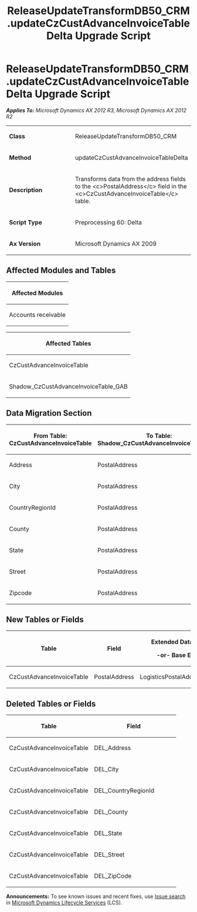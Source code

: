﻿---
title: ReleaseUpdateTransformDB50_CRM.updateCzCustAdvanceInvoiceTableDelta Upgrade Script
TOCTitle: ReleaseUpdateTransformDB50_CRM.updateCzCustAdvanceInvoiceTableDelta Upgrade Script
ms:assetid: 88cdf8e2-ead0-ab98-a791-75febc1630df
ms:mtpsurl: https://msdn.microsoft.com/en-us/library/JJ736369(v=AX.60)
ms:contentKeyID: 49709559
ms.date: 05/18/2015
mtps_version: v=AX.60
---

# ReleaseUpdateTransformDB50\_CRM.updateCzCustAdvanceInvoiceTableDelta Upgrade Script 


_**Applies To:** Microsoft Dynamics AX 2012 R3, Microsoft Dynamics AX 2012 R2_

<table>
<colgroup>
<col style="width: 50%" />
<col style="width: 50%" />
</colgroup>
<tbody>
<tr class="odd">
<td><p><strong>Class</strong></p></td>
<td><p>ReleaseUpdateTransformDB50_CRM</p></td>
</tr>
<tr class="even">
<td><p><strong>Method</strong></p></td>
<td><p>updateCzCustAdvanceInvoiceTableDelta</p></td>
</tr>
<tr class="odd">
<td><p><strong>Description</strong></p></td>
<td><p>Transforms data from the address fields to the &lt;c&gt;PostalAddress&lt;/c&gt; field in the &lt;c&gt;CzCustAdvanceInvoiceTable&lt;/c&gt; table.</p></td>
</tr>
<tr class="even">
<td><p><strong>Script Type</strong></p></td>
<td><p>Preprocessing 60: Delta</p></td>
</tr>
<tr class="odd">
<td><p><strong>Ax Version</strong></p></td>
<td><p>Microsoft Dynamics AX 2009</p></td>
</tr>
</tbody>
</table>


## Affected Modules and Tables

<table>
<colgroup>
<col style="width: 100%" />
</colgroup>
<thead>
<tr class="header">
<th><p>Affected Modules</p></th>
</tr>
</thead>
<tbody>
<tr class="odd">
<td><p>Accounts receivable</p></td>
</tr>
</tbody>
</table>


<table>
<colgroup>
<col style="width: 100%" />
</colgroup>
<thead>
<tr class="header">
<th><p>Affected Tables</p></th>
</tr>
</thead>
<tbody>
<tr class="odd">
<td><p>CzCustAdvanceInvoiceTable</p></td>
</tr>
<tr class="even">
<td><p>Shadow_CzCustAdvanceInvoiceTable_GAB</p></td>
</tr>
</tbody>
</table>


## Data Migration Section

<table>
<colgroup>
<col style="width: 50%" />
<col style="width: 50%" />
</colgroup>
<thead>
<tr class="header">
<th><p>From Table: CzCustAdvanceInvoiceTable</p></th>
<th><p>To Table: Shadow_CzCustAdvanceInvoiceTable_GAB</p></th>
</tr>
</thead>
<tbody>
<tr class="odd">
<td><p>Address</p></td>
<td><p>PostalAddress</p></td>
</tr>
<tr class="even">
<td><p>City</p></td>
<td><p>PostalAddress</p></td>
</tr>
<tr class="odd">
<td><p>CountryRegionId</p></td>
<td><p>PostalAddress</p></td>
</tr>
<tr class="even">
<td><p>County</p></td>
<td><p>PostalAddress</p></td>
</tr>
<tr class="odd">
<td><p>State</p></td>
<td><p>PostalAddress</p></td>
</tr>
<tr class="even">
<td><p>Street</p></td>
<td><p>PostalAddress</p></td>
</tr>
<tr class="odd">
<td><p>Zipcode</p></td>
<td><p>PostalAddress</p></td>
</tr>
</tbody>
</table>


## New Tables or Fields

<table>
<colgroup>
<col style="width: 33%" />
<col style="width: 33%" />
<col style="width: 33%" />
</colgroup>
<thead>
<tr class="header">
<th><p>Table</p></th>
<th><p>Field</p></th>
<th><p>Extended Data Type</p>
<p>-or- Base Enum</p></th>
</tr>
</thead>
<tbody>
<tr class="odd">
<td><p>CzCustAdvanceInvoiceTable</p></td>
<td><p>PostalAddress</p></td>
<td><p>LogisticsPostalAddressRecId</p></td>
</tr>
</tbody>
</table>


## Deleted Tables or Fields

<table>
<colgroup>
<col style="width: 50%" />
<col style="width: 50%" />
</colgroup>
<thead>
<tr class="header">
<th><p>Table</p></th>
<th><p>Field</p></th>
</tr>
</thead>
<tbody>
<tr class="odd">
<td><p>CzCustAdvanceInvoiceTable</p></td>
<td><p>DEL_Address</p></td>
</tr>
<tr class="even">
<td><p>CzCustAdvanceInvoiceTable</p></td>
<td><p>DEL_City</p></td>
</tr>
<tr class="odd">
<td><p>CzCustAdvanceInvoiceTable</p></td>
<td><p>DEL_CountryRegionId</p></td>
</tr>
<tr class="even">
<td><p>CzCustAdvanceInvoiceTable</p></td>
<td><p>DEL_County</p></td>
</tr>
<tr class="odd">
<td><p>CzCustAdvanceInvoiceTable</p></td>
<td><p>DEL_State</p></td>
</tr>
<tr class="even">
<td><p>CzCustAdvanceInvoiceTable</p></td>
<td><p>DEL_Street</p></td>
</tr>
<tr class="odd">
<td><p>CzCustAdvanceInvoiceTable</p></td>
<td><p>DEL_ZipCode</p></td>
</tr>
</tbody>
</table>

  
**Announcements:** To see known issues and recent fixes, use [Issue search](http://go.microsoft.com/fwlink/?linkid=389258) in [Microsoft Dynamics Lifecycle Services](http://go.microsoft.com/fwlink/?linkid=306505) (LCS).

